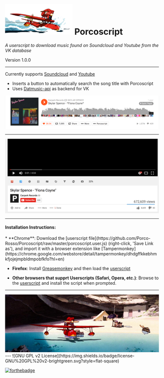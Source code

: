 <img src=/images/Porcoscript_Banner.png height=100 />  Porcoscript
=====


*A userscript to download music found on Soundcloud and Youtube from the VK database*

Version 1.0.0

---

Currently supports [Soundcloud](https://soundcloud.com) and [Youtube](https://www.youtube.com/)
- Inserts a button to automatically search the song title with Porcoscript
- Uses [Datmusic-api](https://github.com/alashow/datmusic-api/) as backend for VK


![Soundcloud Demo Screenshot](/images/screenshot_1.png)

-----

![Youtube Demo Screenshot](/images/screenshot_2.png)




___


<h4>Installation Instructions:</h4>
* **Chrome**: Download the [userscript file](https://github.com/Porco-Rosso/Porcoscript/raw/master/porcoscript.user.js) (right-click, 'Save Link as'), and import it with a browser extension like [Tampermonkey](https://chrome.google.com/webstore/detail/tampermonkey/dhdgffkkebhmkfjojejmpbldmpobfkfo?hl=en)


* **Firefox**: Install [Greasemonkey](https://addons.mozilla.org/en-US/firefox/addon/greasemonkey/) and then load the [userscript](https://github.com/Porco-Rosso/Porcoscript/raw/master/porcoscript.user.js)


* **Other browsers that supprt Userscripts (Safari, Opera, etc.)**: Browse to the [userscript](https://github.com/Porco-Rosso/Porcoscript/raw/master/porcoscript.user.js) and install the script when prompted.

---
<img src=/images/Porcoscript_Footer.png width=900 />
---
![GNU GPL v2 License](https://img.shields.io/badge/license-GNU%20GPL%20v2-brightgreen.svg?style=flat-square)

 [![forthebadge](http://forthebadge.com/images/badges/built-with-love.svg)](http://forthebadge.com)
